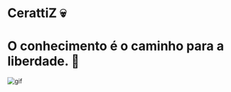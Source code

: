 # **CerattiZ 💀**
# O conhecimento é o caminho para a liberdade. 🚀

![gif](https://cdn.discordapp.com/attachments/995830949164109887/1010651395558494289/gif.gif)
